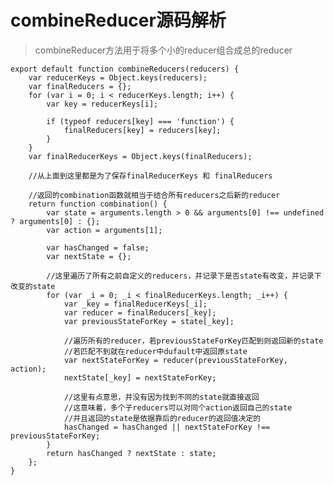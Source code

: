 # combineReducer源码解析

> combineReducer方法用于将多个小的reducer组合成总的reducer

    export default function combineReducers(reducers) {  
        var reducerKeys = Object.keys(reducers);
        var finalReducers = {};
        for (var i = 0; i < reducerKeys.length; i++) {
            var key = reducerKeys[i];

            if (typeof reducers[key] === 'function') {
                finalReducers[key] = reducers[key];
            }
        }
        var finalReducerKeys = Object.keys(finalReducers);

        //从上面到这里都是为了保存finalReducerKeys 和 finalReducers

        //返回的combination函数就相当于结合所有reducers之后新的reducer
        return function combination() {
            var state = arguments.length > 0 && arguments[0] !== undefined ? arguments[0] : {};
            var action = arguments[1];

            var hasChanged = false;
            var nextState = {};

            //这里遍历了所有之前自定义的reducers，并记录下是否state有改变，并记录下改变的state
            for (var _i = 0; _i < finalReducerKeys.length; _i++) {
                var _key = finalReducerKeys[_i];
                var reducer = finalReducers[_key];
                var previousStateForKey = state[_key];

                //遍历所有的reducer，若previousStateForKey匹配到则返回新的state
                //若匹配不到就在reducer中dufault中返回原state
                var nextStateForKey = reducer(previousStateForKey, action);
                nextState[_key] = nextStateForKey;

                //这里有点意思，并没有因为找到不同的state就直接返回
                //这意味着，多个子reducers可以对同个action返回自己的state
                //并且返回的state是依据靠后的reducer的返回值决定的
                hasChanged = hasChanged || nextStateForKey !== previousStateForKey;
            }
            return hasChanged ? nextState : state;
        };
    }